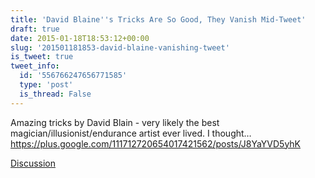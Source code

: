 ```yaml
---
title: 'David Blaine''s Tricks Are So Good, They Vanish Mid-Tweet'
draft: true
date: 2015-01-18T18:53:12+00:00
slug: '201501181853-david-blaine-vanishing-tweet'
is_tweet: true
tweet_info:
  id: '556766247656771585'
  type: 'post'
  is_thread: False
---
```




Amazing tricks by David Blain - very likely the best magician/illusionist/endurance artist ever lived. I thought… <https://plus.google.com/111712720654017421562/posts/J8YaYVD5yhK>

[Discussion](https://x.com/sytelus/status/556766247656771585)
